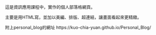 <p>這是資訊應用課程中，實作的個人部落格網頁。<p>
<p>主要是用HTML寫，並加以美編、排版、超連結，讓畫面看起來更精緻。<p>
<p>附上personal_blog的網址 https://kuo-chia-yuan.github.io/Personal_Blog/<p>
